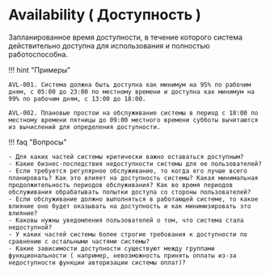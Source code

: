 # Availability ( Доступность )

Запланированное время доступности, в течение которого система действительно доступна для использования и полностью работоспособна.

!!! hint "Примеры" 

    AVL-001. Система должна быть доступна как минимум на 95% по рабочим дням, с 05:00 до 23:00 по местному времени и доступна как минимум на 99% по рабочим дням, с 13:00 до 18:00.

    AVL-002. Плановые простои на обслуживание системы в период с 18:00 по местному времени пятницы до 09:00 местного времени субботы вычитаются из вычислений для определения доступности.

!!! faq "Вопросы"
    
    - Для каких частей системы критически важно оставаться доступным?
    - Какие бизнес-последствия недоступности системы для ее пользователей?
    - Если требуется регулярное обслуживание, то когда его лучше всего планировать? Как это влияет на доступность системы? Какая минимальная продолжительность периодов обслуживания? Как во время периодов обслуживания обрабатывать попытки доступа со стороны пользователей?
    - Если обслуживание должно выполняться в работающей системе, то какое влияние оно будет оказывать на доступность и как минимизировать это влияние?
    - Каковы нужны уведомления пользователей о том, что система стала недоступной?
    - У каких частей системы более строгие требования к доступности по сравнению с остальными частями системы?
    - Какие зависимости доступности существуют между группами функциональности ( например, невозможность принять оплаты из-за недоступности функции авторизации системы оплат)?


